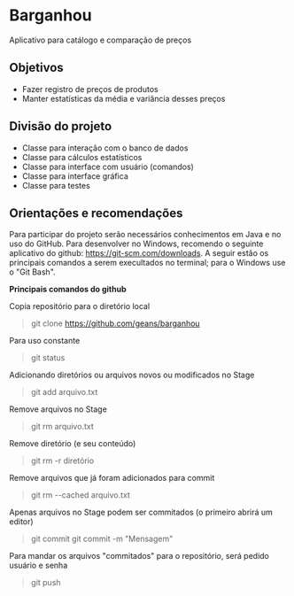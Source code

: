 Barganhou
=========
Aplicativo para catálogo e comparação de preços

Objetivos
---------
* Fazer registro de preços de produtos  
* Manter estatísticas da média e variância desses preços

Divisão do projeto
------------------
* Classe para interação com o banco de dados
* Classe para cálculos estatísticos
* Classe para interface com usuário (comandos)
* Classe para interface gráfica
* Classe para testes

Orientações e recomendações
---------------------------
Para participar do projeto serão necessários conhecimentos em Java e no uso do GitHub. 
Para desenvolver no Windows, recomendo o seguinte aplicativo do github: https://git-scm.com/downloads.
A seguir estão os principais comandos a serem execultados no terminal; para o Windows use o "Git Bash".

**Principais comandos do github**

Copia repositório para o diretório local
> git clone https://github.com/geans/barganhou

Para uso constante
> git status

Adicionando diretórios ou arquivos novos ou modificados no Stage
> git add arquivo.txt

Remove arquivos no Stage
> git rm arquivo.txt

Remove diretório (e seu conteúdo)
> git rm -r diretório

Remove arquivos que já foram adicionados para commit
> git rm --cached arquivo.txt

Apenas arquivos no Stage podem ser commitados (o primeiro abrirá um editor)
> git commit
> git commit -m "Mensagem"

Para mandar os arquivos "commitados" para o repositório, será pedido usuário e senha
> git push
